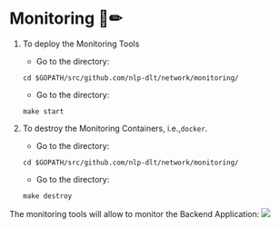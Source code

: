 # Monitoring 📄✏

1. To deploy the Monitoring Tools
    *   Go to the directory:
    ```
    cd $GOPATH/src/github.com/nlp-dlt/network/monitoring/
    ```
    *   Go to the directory:
    ```
    make start
    ```

2. To destroy the Monitoring Containers, i.e.,`docker`.
    *   Go to the directory:
    ```
    cd $GOPATH/src/github.com/nlp-dlt/network/monitoring/
    ```
    *   Go to the directory:
    ```
    make destroy
    ```

The monitoring tools will allow to monitor the Backend Application:
<img src="https://github.com/sfl0r3nz05/nlp-dlt/blob/sentencelvl/documentation/images/prometheus-node.png">